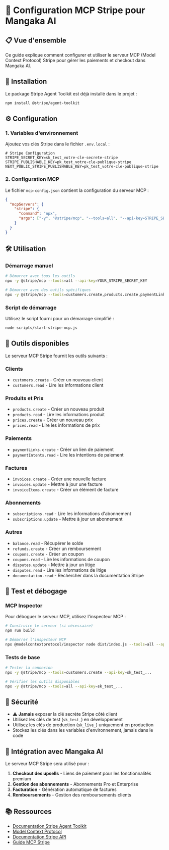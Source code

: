 # 🎨 Configuration MCP Stripe pour Mangaka AI

## 📋 Vue d'ensemble

Ce guide explique comment configurer et utiliser le serveur MCP (Model Context Protocol) Stripe pour gérer les paiements et checkout dans Mangaka AI.

## 🚀 Installation

Le package Stripe Agent Toolkit est déjà installé dans le projet :

```bash
npm install @stripe/agent-toolkit
```

## ⚙️ Configuration

### 1. Variables d'environnement

Ajoutez vos clés Stripe dans le fichier `.env.local` :

```env
# Stripe Configuration
STRIPE_SECRET_KEY=sk_test_votre-cle-secrete-stripe
STRIPE_PUBLISHABLE_KEY=pk_test_votre-cle-publique-stripe
NEXT_PUBLIC_STRIPE_PUBLISHABLE_KEY=pk_test_votre-cle-publique-stripe
```

### 2. Configuration MCP

Le fichier `mcp-config.json` contient la configuration du serveur MCP :

```json
{
  "mcpServers": {
    "stripe": {
      "command": "npx",
      "args": ["-y", "@stripe/mcp", "--tools=all", "--api-key=STRIPE_SECRET_KEY"]
    }
  }
}
```

## 🛠️ Utilisation

### Démarrage manuel

```bash
# Démarrer avec tous les outils
npx -y @stripe/mcp --tools=all --api-key=YOUR_STRIPE_SECRET_KEY

# Démarrer avec des outils spécifiques
npx -y @stripe/mcp --tools=customers.create,products.create,paymentLinks.create --api-key=YOUR_STRIPE_SECRET_KEY
```

### Script de démarrage

Utilisez le script fourni pour un démarrage simplifié :

```bash
node scripts/start-stripe-mcp.js
```

## 🔧 Outils disponibles

Le serveur MCP Stripe fournit les outils suivants :

### Clients
- `customers.create` - Créer un nouveau client
- `customers.read` - Lire les informations client

### Produits et Prix
- `products.create` - Créer un nouveau produit
- `products.read` - Lire les informations produit
- `prices.create` - Créer un nouveau prix
- `prices.read` - Lire les informations de prix

### Paiements
- `paymentLinks.create` - Créer un lien de paiement
- `paymentIntents.read` - Lire les intentions de paiement

### Factures
- `invoices.create` - Créer une nouvelle facture
- `invoices.update` - Mettre à jour une facture
- `invoiceItems.create` - Créer un élément de facture

### Abonnements
- `subscriptions.read` - Lire les informations d'abonnement
- `subscriptions.update` - Mettre à jour un abonnement

### Autres
- `balance.read` - Récupérer le solde
- `refunds.create` - Créer un remboursement
- `coupons.create` - Créer un coupon
- `coupons.read` - Lire les informations de coupon
- `disputes.update` - Mettre à jour un litige
- `disputes.read` - Lire les informations de litige
- `documentation.read` - Rechercher dans la documentation Stripe

## 🧪 Test et débogage

### MCP Inspector

Pour déboguer le serveur MCP, utilisez l'inspecteur MCP :

```bash
# Construire le serveur (si nécessaire)
npm run build

# Démarrer l'inspecteur MCP
npx @modelcontextprotocol/inspector node dist/index.js --tools=all --api-key=YOUR_STRIPE_SECRET_KEY
```

### Tests de base

```bash
# Tester la connexion
npx -y @stripe/mcp --tools=customers.create --api-key=sk_test_...

# Vérifier les outils disponibles
npx -y @stripe/mcp --tools=all --api-key=sk_test_...
```

## 🔐 Sécurité

- ⚠️ **Jamais** exposer la clé secrète Stripe côté client
- Utilisez les clés de test (`sk_test_`) en développement
- Utilisez les clés de production (`sk_live_`) uniquement en production
- Stockez les clés dans les variables d'environnement, jamais dans le code

## 🎯 Intégration avec Mangaka AI

Le serveur MCP Stripe sera utilisé pour :

1. **Checkout des upsells** - Liens de paiement pour les fonctionnalités premium
2. **Gestion des abonnements** - Abonnements Pro et Enterprise
3. **Facturation** - Génération automatique de factures
4. **Remboursements** - Gestion des remboursements clients

## 📚 Ressources

- [Documentation Stripe Agent Toolkit](https://github.com/stripe/agent-toolkit)
- [Model Context Protocol](https://modelcontextprotocol.com/)
- [Documentation Stripe API](https://docs.stripe.com/api)
- [Guide MCP Stripe](https://docs.stripe.com/agents)
